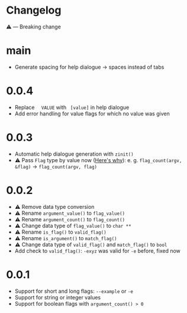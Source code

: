 # Changelog

⚠️  — Breaking change

# main

- Generate spacing for help dialogue -> spaces instead of tabs

# 0.0.4

- Replace `  VALUE` with ` [value]` in help dialogue
- Add error handling for value flags for which no value was given

# 0.0.3

- Automatic help dialogue generation with `zinit()`
- ⚠️ Pass `Flag` type by value now ([Here's why](https://austinmorlan.com/posts/pass_by_value_vs_pointer/)): e. g. `flag_count(argv, &flag)` -> `flag_count(argv, flag)`

# 0.0.2

- ⚠️ Remove data type conversion
- ⚠️ Rename `argument_value()` to `flag_value()`
- ⚠️ Rename `argument_count()` to `flag_count()`
- ⚠️ Change data type of `flag_value()` to `char **`
- ⚠️ Rename `is_flag()` to `valid_flag()`
- ⚠️ Rename `is_argument()` to `match_flag()`
- ⚠️ Change data type of `valid_flag()` and `match_flag()` to `bool`
- Add check to `valid_flag()`: `-exyz` was valid for `-e` before, fixed now

# 0.0.1

- Support for short and long flags: `--example` or `-e`
- Support for string or integer values
- Support for boolean flags with `argument_count() > 0`
